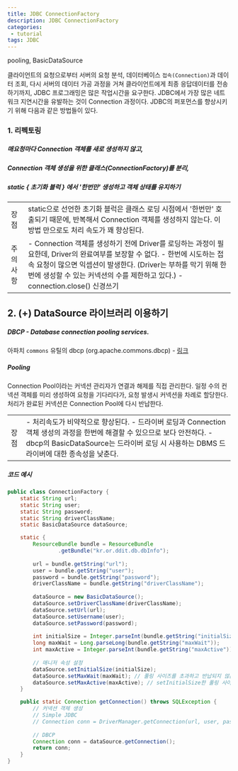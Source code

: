 ```yaml
---
title: JDBC ConnectionFactory
description: JDBC ConnectionFactory
categories:
 - tutorial
tags: JDBC
---
```



pooling, BasicDataSource


클라이언트의 요청으로부터 서버의 요청 분석, 데이터베이스 `접속(Connection)`과 데이터 조회, 다시 서버의 데이터 가공 과정을 거쳐 클라이언트에게 최종 응답데이터를 전송하기까지, JDBC 프로그래밍은 많은 작업시간을 요구한다.
JDBC에서 가장 많은 네트워크 지연시간을 유발하는 것이 Connection 과정이다.
JDBC의 퍼포먼스를 향상시키기 위해 다음과 같은 방법들이 있다.
### 1. 리펙토링
##### 매요청마다 Connection 객체를 새로 생성하지 않고,
##### Connection 객체 생성을 위한 클래스(ConnectionFactory)를 분리,
##### *static { 초기화 블럭 }* 에서 '한번만' 생성하고 객체 상태를 유지하기
<table>
	<tr>
    	<td>장점</td>
        <td>static으로 선언한 초기화 블럭은 클래스 로딩 시점에서 '한번만' 호출되기 때문에, 반복해서 Connection 객체를 생성하지 않는다. 이 방법 만으로도 처리 속도가 꽤 향상된다.</td>
    </tr>
    <tr>
    	<td>주의사항</td>
        <td>- Connection 객체를 생성하기 전에 Driver를 로딩하는 과정이 필요한데, Driver의 완료여부를 보장할 수 없다.
        - 한번에 시도하는 접속 요청이 많으면 익셉션이 발생한다. 
        (Driver는 부하를 막기 위해 한번에 생성할 수 있는 커넥션의 수를 제한하고 있다.)
        - connection.close() 신경쓰기
        </td>
    </tr>
</table>

## 2. (+) DataSource 라이브러리 이용하기
##### *DBCP* -  Database connection pooling services. 
아파치 `commons` 유틸의 dbcp (org.apache.commons.dbcp) - [링크](http://commons.apache.org/)
##### *Pooling*
Connection Pool이라는 커넥션 관리자가 연결과 해제를 직접 관리한다. 일정 수의 컨넥션 객체를 미리 생성하여 요청을 기다리다가, 요청 발생시 커넥션을 차례로 할당한다. 처리가 완료된 커넥션은 Connection Pool에 다시 반납한다.
<table>
	<tr>
    	<td>장점</td>
        <td>- 처리속도가 비약적으로 향상된다.
        - 드라이버 로딩과 Connection 객체 생성의 과정을 한번에 해결할 수 있으므로 보다 안전하다.
        - dbcp의 BasicDataSource는 드라이버 로딩 시 사용하는 DBMS 드라이버에 대한 종속성을 낮춘다.</td>
    </tr>
</table>

##### *코드 예시*
```java
public class ConnectionFactory {
	static String url;
	static String user;
	static String password;
	static String driverClassName;
	static BasicDataSource dataSource;

	static {
		ResourceBundle bundle = ResourceBundle
				.getBundle("kr.or.ddit.db.dbInfo");
		
		url = bundle.getString("url");
		user = bundle.getString("user");
		password = bundle.getString("password");
		driverClassName = bundle.getString("driverClassName");
		
		dataSource = new BasicDataSource();
		dataSource.setDriverClassName(driverClassName);
		dataSource.setUrl(url);
		dataSource.setUsername(user);
		dataSource.setPassword(password);
		
		int initialSize = Integer.parseInt(bundle.getString("initialSize"));
		long maxWait = Long.parseLong(bundle.getString("maxWait")); 
		int maxActive = Integer.parseInt(bundle.getString("maxActive")); 
		
        // 매니저 속성 설정
		dataSource.setInitialSize(initialSize);
		dataSource.setMaxWait(maxWait); // 풀링 사이즈를 초과하고 반납되지 않은 경우 대기시간
		dataSource.setMaxActive(maxActive); // setInitialSize한 풀링 사이즈를 초과하여 최대 수용가능한 풀
	}

	public static Connection getConnection() throws SQLException {
		// 커넥션 객체 생성
		// Simple JDBC
		// Connection conn = DriverManager.getConnection(url, user, password);
        
		// DBCP
		Connection conn = dataSource.getConnection();
		return conn;
	}
}
```

